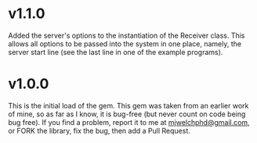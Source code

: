 # v1.1.0
Added the server's options to the instantiation of the Receiver class. This allows all options to be passed into the system in one place, namely, the server start line (see the last line in one of the example programs).

# v1.0.0
This is the initial load of the gem. This gem was taken from an earlier work of mine, so as far as I know, it is bug-free (but never count on code being bug free). If you find a problem, report it to me at mjwelchphd@gmail.com, or FORK the library, fix the bug, then add a Pull Request.
